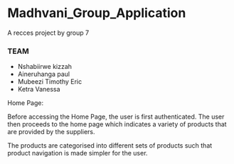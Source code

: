 # Madhvani_Group_Application

A recces project by group 7

### TEAM

* Nshabiirwe kizzah
* Aineruhanga paul
* Mubeezi Timothy Eric
* Ketra Vanessa

Home Page:

Before accessing the Home Page, the user is first authenticated. The user then proceeds to the home page which indicates a variety of products that are provided by the suppliers.

The products are categorised into different sets of products such that product navigation is made simpler for the user.


















